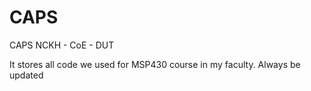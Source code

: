 # CAPS
CAPS NCKH - CoE - DUT

It stores all code we used for MSP430 course in my faculty. 
Always be updated
